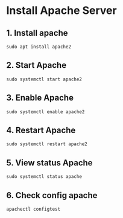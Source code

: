 # Install Apache Server

## 1. Install apache

```
sudo apt install apache2
```

## 2. Start Apache

```
sudo systemctl start apache2
```

## 3. Enable Apache

```
sudo systemctl enable apache2
```

## 4. Restart Apache

```
sudo systemctl restart apache2
```

## 5. View status Apache

```
sudo systemctl status apache
```

## 6. Check config apache

```
apachectl configtest
```